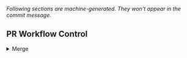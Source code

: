 
_Following sections are machine-generated. They won't appear in the commit message._

## PR Workflow Control

<details>
  <summary>Merge</summary>
    <ul><li> Type `/merge` in PR conversation to notify LinkedIn CI bot to merge the PR on your behalf. </li></ul>
</details>
